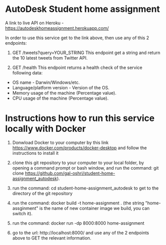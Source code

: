 # AutoDesk Student home assignment
A link to live API on Heroku - https://autodeskhomeassignment.herokuapp.com/

In order to use this service get to the link above, then use any of this 2 endpoints:

1. GET /tweets?query=YOUR_STRING
This endpoint get a string and return the 10 latest tweets from Twitter API.

2. GET /health
This endpoint returns a health check of the service following data:
 - OS name - Darwin/Windows/etc.
 - Language/platform version - Version of the OS.
 - Memory usage of the machine (Percentage value).
 - CPU usage of the machine (Percentage value).


# Instructions how to run this service locally with Docker

1. Donwload Docker to your computer by this link https://www.docker.com/products/docker-desktop and follow the instructions to install it

2. clone this git repository to your computer to your local folder, by opening a command prompt or bash window, and run the command: git clone https://github.com/gal-oshri/student-home-assignment_autodesk).

3. run the command: cd student-home-assignment_autodesk to get to the directory of the git repository

4. run the command: docker build -t home-assignment . (the string "home-assginment" is the name of new container image we build, you can switch it).

5. run the command: docker run -dp 8000:8000 home-assignment

6. go to the url: http://localhost:8000/ and use any of the 2 endpoints above to GET the relevant information.
